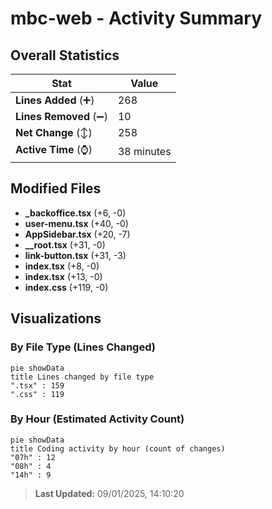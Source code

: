 # mbc-web - Activity Summary 

## Overall Statistics

| Stat                   | Value                                                             |
| ---------------------- | ----------------------------------------------------------------- |
| **Lines Added** (➕)   | 268                                          |
| **Lines Removed** (➖) | 10                                        |
| **Net Change** (↕)    | 258                |
| **Active Time** (⌚)   | 38 minutes |


## Modified Files
- **_backoffice.tsx** (+6, -0)
- **user-menu.tsx** (+40, -0)
- **AppSidebar.tsx** (+20, -7)
- **__root.tsx** (+31, -0)
- **link-button.tsx** (+31, -3)
- **index.tsx** (+8, -0)
- **index.tsx** (+13, -0)
- **index.css** (+119, -0)

## Visualizations

### By File Type (Lines Changed)

```mermaid
pie showData
title Lines changed by file type
".tsx" : 159
".css" : 119
```

### By Hour (Estimated Activity Count)

```mermaid
pie showData
title Coding activity by hour (count of changes)
"07h" : 12
"08h" : 4
"14h" : 9
```


> **Last Updated:** 09/01/2025, 14:10:20